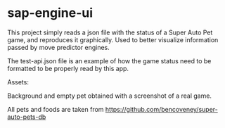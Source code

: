 # sap-engine-ui
This project simply reads a json file with the status of a Super Auto Pet game, and reproduces it graphically. Used to better visualize information passed by move predictor engines.

The test-api.json file is an example of how the game status need to be formatted to be properly read by this app.


Assets:

Background and empty pet obtained with a screenshot of a real game.

All pets and foods are taken from https://github.com/bencoveney/super-auto-pets-db
